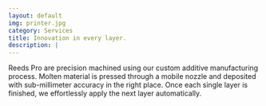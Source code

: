 ```yaml
---
layout: default
img: printer.jpg
category: Services
title: Innovation in every layer.
description: |
---
```


Reeds Pro are precision machined using our custom additive manufacturing process. Molten material is pressed through a mobile nozzle and deposited with sub-millimeter accuracy in the right place. Once each single layer is finished, we effortlessly apply the next layer automatically.